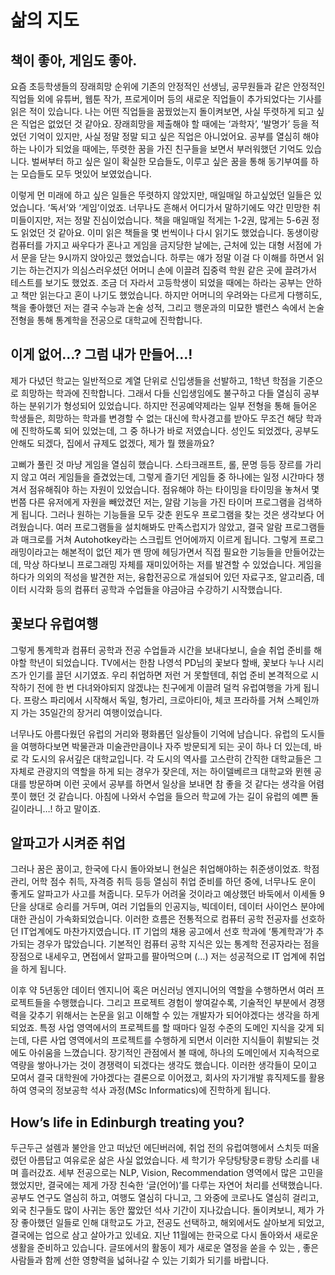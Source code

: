 # 삶의 지도

## 책이 좋아, 게임도 좋아.

요즘 초등학생들의 장래희망 순위에 기존의 안정적인 선생님, 공무원들과 같은 안정적인 직업들 외에 유튜버, 웹툰 작가, 프로게이머 등의 새로운 직업들이 추가되었다는 기사를 읽은 적이 있습니다. 나는 어떤 직업들을 꿈꿨었는지 돌이켜보면, 사실 뚜렷하게 되고 싶은 직업은 없었던 것 같아요. 장래희망을 제출해야 할 때에는 ‘과학자’, ‘발명가’ 등을 적었던 기억이 있지만, 사실 정말 정말 되고 싶은 직업은 아니었어요. 공부를 열심히 해야하는 나이가 되었을 때에는, 뚜렷한 꿈을 가진 친구들을 보면서 부러워했던 기억도 있습니다. 벌써부터 하고 싶은 일이 확실한 모습들도, 이루고 싶은 꿈을 통해 동기부여를 하는 모습들도 모두 멋있어 보였었습니다.

이렇게 먼 미래에 하고 싶은 일들은 뚜렷하지 않았지만, 매일매일 하고싶었던 일들은 있었습니다. ‘독서’와 ‘게임’이었죠. 너무나도 흔해서 어디가서 말하기에도 약간 민망한 취미들이지만, 저는 정말 진심이었습니다. 책을 매일매일 적게는 1-2권, 많게는 5-6권 정도 읽었던 것 같아요. 이미 읽은 책들을 몇 번씩이나 다시 읽기도 했었습니다. 동생이랑 컴퓨터를 가지고 싸우다가 혼나고 게임을 금지당한 날에는, 근처에 있는 대형 서점에 가서 문을 닫는 9시까지 앉아있곤 했었습니다. 하루는 얘가 정말 이걸 다 이해를 하면서 읽기는 하는건지가 의심스러우셨던 어머니 손에 이끌려 집중력 학원 같은 곳에 끌려가서 테스트를 보기도 했었죠. 조금 더 자라서 고등학생이 되었을 때에는 하라는 공부는 안하고 책만 읽는다고 혼이 나기도 했었습니다. 하지만 어머니의 우려와는 다르게 다행히도, 책을 좋아했던 저는 결국 수능과 논술 성적, 그리고 행운과의 미묘한 밸런스 속에서 논술 전형을 통해 통계학을 전공으로 대학교에 진학합니다.

## 이게 없어…? 그럼 내가 만들어…!

제가 다녔던 학교는 일반적으로 계열 단위로 신입생들을 선발하고, 1학년 학점을 기준으로 희망하는 학과에 진학합니다. 그래서 다들 신입생임에도 불구하고 다들 열심히 공부하는 분위기가 형성되어 있었습니다. 하지만 전공예약제라는 일부 전형을 통해 들어온 학생들은, 희망하는 학과를 변경할 수 없는 대신에 학사경고를 받아도 무조건 해당 학과에 진학하도록 되어 있었는데, 그 중 하나가 바로 저였습니다. 성인도 되었겠다, 공부도 안해도 되겠다, 집에서 규제도 없겠다, 제가 뭘 했을까요?

고삐가 풀린 것 마냥 게임을 열심히 했습니다. 스타크래프트, 롤, 문명 등등 장르를 가리지 않고 여러 게임들을 즐겼었는데, 그렇게 즐기던 게임들 중 하나에는 일정 시간마다 챙겨서 점유해줘야 하는 자원이 있었습니다. 점유해야 하는 타이밍을 타이밍을 놓쳐서 몇 번쯤 다른 유저에게 자원을 빼았겼던 저는, 알람 기능을 가진 타이머 프로그램을 검색하게 됩니다. 그러나 원하는 기능들을 모두 갖춘 윈도우 프로그램을 찾는 것은 생각보다 어려웠습니다. 여러 프로그램들을 설치해봐도 만족스럽지가 않았고, 결국 알람 프로그램들과 매크로를 거쳐 Autohotkey라는 스크립트 언어에까지 이르게 됩니다. 그렇게 프로그래밍이라고는 해본적이 없던 제가 맨 땅에 헤딩가면서 직접 필요한 기능들을 만들어갔는데, 막상 하다보니 프로그래밍 자체를 재미있어하는 저를 발견할 수 있었습니다. 게임을 하다가 의외의 적성을 발견한 저는, 융합전공으로 개설되어 있던 자료구조, 알고리즘, 데이터 시각화 등의 컴퓨터 공학과 수업들을 야금야금 수강하기 시작했습니다.

## 꽃보다 유럽여행

그렇게 통계학과 컴퓨터 공학과 전공 수업들과 시간을 보내다보니, 슬슬 취업 준비를 해야할 학년이 되었습니다. TV에서는 한참 나영석 PD님의 꽃보다 할배, 꽃보다 누나 시리즈가 인기를 끌던 시기였죠. 우리 취업하면 저런 거 못할텐데, 취업 준비 본격적으로 시작하기 전에 한 번 다녀와야되지 않겠냐는 친구에게 이끌려 덜컥 유럽여행을 가게 됩니다. 프랑스 파리에서 시작해서 독일, 헝가리, 크로아티아, 체코 프라하를 거쳐 스페인까지 가는 35일간의 장거리 여행이었습니다.

너무나도 아름다웠던 유럽의 거리와 평화롭던 일상들이 기억에 남습니다. 유럽의 도시들을 여행하다보면 박물관과 미술관만큼이나 자주 방문되게 되는 곳이 하나 더 있는데, 바로 각 도시의 유서깊은 대학교입니다. 각 도시의 역사를 고스란히 간직한 대학교들은 그 자체로 관광지의 역할을 하게 되는 경우가 잦은데, 저는 하이델베르크 대학교와 뮌헨 공대를 방문하며 이런 곳에서 공부를 하면서 일상을 보내면 참 좋을 것 같다는 생각을 어렴풋이 했던 것 같습니다. 아침에 나와서 수업을 들으러 학교에 가는 길이 유럽의 예쁜 돌길이라니…! 하고 말이죠.

## 알파고가 시켜준 취업

그러나 꿈은 꿈이고, 한국에 다시 돌아와보니 현실은 취업해야하는 취준생이었죠. 학점 관리, 어학 점수 취득, 자격증 취득 등등 열심히 취업 준비를 하던 중에, 너무나도 운이 좋게도 알파고가 사고를 쳐줍니다. 모두가 어려울 것이라고 예상했던 바둑에서 이세돌 9단을 상대로 승리를 거두며, 여러 기업들의 인공지능, 빅데이터, 데이터 사이언스 분야에 대한 관심이 가속화되었습니다. 이러한 흐름은 전통적으로 컴퓨터 공학 전공자를 선호하던 IT업계에도 마찬가지였습니다. IT 기업의 채용 공고에서 선호 학과에 ‘통계학과’가 추가되는 경우가 많았습니다. 기본적인 컴퓨터 공학 지식은 있는 통계학 전공자라는 점을 장점으로 내세우고, 면접에서 알파고를 팔아먹으며 (…) 저는 성공적으로 IT 업계에 취업을 하게 됩니다.

이후 약 5년동안 데이터 엔지니어 혹은 머신러닝 엔지니어의 역할을 수행하면서 여러 프로젝트들을 수행했습니다. 그리고 프로젝트 경험이 쌓여갈수록, 기술적인 부분에서 경쟁력을 갖추기 위해서는 논문을 읽고 이해할 수 있는 개발자가 되어야겠다는 생각을 하게 되었죠. 특정 사업 영역에서의 프로젝트를 할 때마다 일정 수준의 도메인 지식을 갖게 되는데, 다른 사업 영역에서의 프로젝트를 수행하게 되면서 이러한 지식들이 휘발되는 것에도 아쉬움을 느꼈습니다. 장기적인 관점에서 볼 때에, 하나의 도메인에서 지속적으로 역량을 쌓아나가는 것이 경쟁력이 되겠다는 생각도 했습니다. 이러한 생각들이 모이고 모여서 결국 대학원에 가야겠다는 결론으로 이어졌고, 회사의 자기개발 휴직제도를 활용하여 영국의 정보공학 석사 과정(MSc Informatics)에 진학하게 됩니다.

## How’s life in Edinburgh treating you?

두근두근 설렘과 불안을 안고 떠났던 에딘버러에, 취업 전의 유럽여행에서 스치듯 떠올렸던 아름답고 여유로운 삶은 사실 없었습니다. 세 학기가 우당탕탕쿵ㅌ쾅탕 소리를 내며 흘러갔죠. 세부 전공으로는 NLP, Vision, Recommendation 영역에서 많은 고민을 했었지만, 결국에는 제게 가장 친숙한 ‘글(언어)’를 다루는 자연어 처리를 선택했습니다. 공부도 연구도 열심히 하고, 여행도 열심히 다니고, 그 와중에 코로나도 열심히 걸리고, 외국 친구들도 많이 사귀는 동안 짧았던 석사 기간이 지나갔습니다. 돌이켜보니, 제가 가장 좋아했던 일들로 인해 대학교도 가고, 전공도 선택하고, 해외에서도 살아보게 되었고, 결국에는 업으로 삼고 살아가고 있네요. 
지난 11월에는 한국으로 다시 돌아와서 새로운 생활을 준비하고 있습니다. 글또에서의 활동이 제가 새로운 열정을 쏟을 수 있는 , 좋은 사람들과 함께 선한 영향력을 넓혀나갈 수 있는 기회가 되기를 바랍니다.